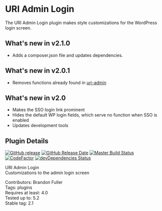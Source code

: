# URI Admin Login

The URI Admin Login plugin makes style customizations for the WordPress login screen.

## What's new in v2.1.0

- Adds a composer.json file and updates dependencies.

## What's new in v2.0.1

- Removes functions already found in [uri-admin](https://github.com/uriweb/uri-admin)

## What's new in v2.0

- Makes the SSO login link prominent
- Hides the default WP login fields, which serve no function when SSO is enabled
- Updates development tools

## Plugin Details

[![GitHub release](https://img.shields.io/github/release/uriweb/uri-admin-login.svg)](https://github.com/uriweb/uri-admin-login/releases/latest)
[![GitHub Release Date](https://img.shields.io/github/release-date/uriweb/uri-admin-login.svg)](https://github.com/uriweb/uri-admin-login/releases/latest)
[![Master Build Status](https://travis-ci.com/uriweb/uri-admin-login.svg?branch=master)](https://travis-ci.com/uriweb/uri-admin-login)
[![CodeFactor](https://www.codefactor.io/repository/github/uriweb/uri-admin-login/badge/master)](https://www.codefactor.io/repository/github/uriweb/uri-admin-login/overview/master)
[![devDependencies Status](https://david-dm.org/uriweb/uri-admin-login/dev-status.svg)](https://david-dm.org/uriweb/uri-admin-login?type=dev)

URI Admin Login  
Customizations to the admin login screen

Contributors: Brandon Fuller  
Tags: plugins  
Requires at least: 4.0  
Tested up to: 5.2  
Stable tag: 2.1  
